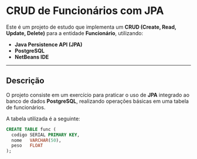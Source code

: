#  CRUD de Funcionários com JPA

Este é um projeto de estudo que implementa um **CRUD (Create, Read, Update, Delete)** para a entidade **Funcionário**, utilizando:

- **Java Persistence API (JPA)**
- **PostgreSQL**
- **NetBeans IDE**

---

##  Descrição

O projeto consiste em um exercício para praticar o uso de **JPA** integrado ao banco de dados **PostgreSQL**, realizando operações básicas em uma tabela de funcionários.

A tabela utilizada é a seguinte:

```sql
CREATE TABLE func (
  codigo SERIAL PRIMARY KEY,
  nome   VARCHAR(50),
  peso   FLOAT
);
